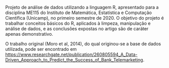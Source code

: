 Projeto de análise de dados utilizando a linguagem R, apresentado para a disciplina ME115 do Instituto de Matemática, Estatística e Computação Científica (Unicamp), no primeiro semestre de 2020. 
O objetivo do projeto é trabalhar conceitos básicos do R, aplicados à limpeza, manipulação e análise de dados, e as conclusões expostas no artigo são de caráter apenas demonstrativo. 

O trabalho original (Moro et al, 2014), do qual originou-se a base de dados utilizada, pode ser encontrado em https://www.researchgate.net/publication/260805594_A_Data-Driven_Approach_to_Predict_the_Success_of_Bank_Telemarketing. 
